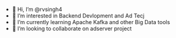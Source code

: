 - 👋 Hi, I’m @rvsingh4
- 👀 I’m interested in Backend Devlopment and Ad Tecj
- 🌱 I’m currently learning Apache Kafka and other Big Data tools
- 💞️ I’m looking to collaborate on adserver project

<!---
rvsingh4/rvsingh4 is a ✨ special ✨ repository because its `README.md` (this file) appears on your GitHub profile.
You can click the Preview link to take a look at your changes.
--->
